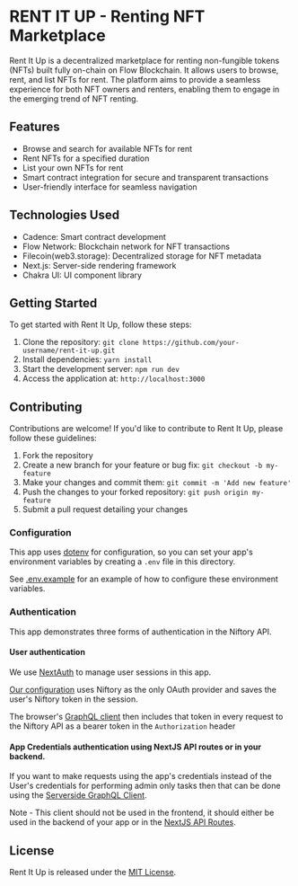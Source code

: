 # RENT IT UP - Renting NFT Marketplace

Rent It Up is a decentralized marketplace for renting non-fungible tokens (NFTs) built fully on-chain on Flow Blockchain. It allows users to browse, rent, and list NFTs for rent. The platform aims to provide a seamless experience for both NFT owners and renters, enabling them to engage in the emerging trend of NFT renting.

## Features

- Browse and search for available NFTs for rent
- Rent NFTs for a specified duration
- List your own NFTs for rent
- Smart contract integration for secure and transparent transactions
- User-friendly interface for seamless navigation

## Technologies Used

- Cadence: Smart contract development
- Flow Network: Blockchain network for NFT transactions
- Filecoin(web3.storage): Decentralized storage for NFT metadata
- Next.js: Server-side rendering framework
- Chakra UI: UI component library


## Getting Started

To get started with Rent It Up, follow these steps:

1. Clone the repository: `git clone https://github.com/your-username/rent-it-up.git`
2. Install dependencies: `yarn install`
3. Start the development server: `npm run dev`
4. Access the application at: `http://localhost:3000`

## Contributing

Contributions are welcome! If you'd like to contribute to Rent It Up, please follow these guidelines:

1. Fork the repository
2. Create a new branch for your feature or bug fix: `git checkout -b my-feature`
3. Make your changes and commit them: `git commit -m 'Add new feature'`
4. Push the changes to your forked repository: `git push origin my-feature`
5. Submit a pull request detailing your changes

### Configuration

This app uses [dotenv](https://github.com/motdotla/dotenv) for configuration, so you can set your app's environment variables by creating a `.env` file in this directory.

See [.env.example](./.env.example) for an example of how to configure these environment variables.


### Authentication

This app demonstrates three forms of authentication in the Niftory API.

#### User authentication

We use [NextAuth](https://next-auth.js.org/) to manage user sessions in this app.

[Our configuration](pages/api/auth/[...nextauth].ts) uses Niftory as the only OAuth provider and saves the user's Niftory token in the session.

The browser's [GraphQL client](src/components/GraphQLClientProvider.tsx) then includes that token in every request to the Niftory API as a bearer token in the `Authorization` header

#### App Credentials authentication using NextJS API routes or in your backend.

If you want to make requests using the app's credentials instead of the User's credentials for performing admin only tasks then that can be done using the [Serverside GraphQL Client](src/graphql/getClientForServer.ts).

Note - This client should not be used in the frontend, it should either be used in the backend of your app or in the [NextJS API Routes](https://nextjs.org/docs/api-routes/introduction).


## License

Rent It Up is released under the [MIT License](https://opensource.org/licenses/MIT).
